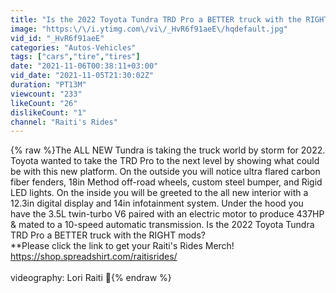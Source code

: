 ```yaml
---
title: "Is the 2022 Toyota Tundra TRD Pro a BETTER truck with the RIGHT mods?"
image: "https:\/\/i.ytimg.com\/vi\/_HvR6f91aeE\/hqdefault.jpg"
vid_id: "_HvR6f91aeE"
categories: "Autos-Vehicles"
tags: ["cars","tire","tires"]
date: "2021-11-06T00:38:11+03:00"
vid_date: "2021-11-05T21:30:02Z"
duration: "PT13M"
viewcount: "233"
likeCount: "26"
dislikeCount: "1"
channel: "Raiti's Rides"
---
```

{% raw %}The ALL NEW Tundra is taking the truck world by storm for 2022. Toyota wanted to take the TRD Pro to the next level by showing what could be with this new platform. On the outside you will notice ultra flared carbon fiber fenders, 18in Method off-road wheels, custom steel bumper, and Rigid LED lights. On the inside you will be greeted to the all new interior with a 12.3in digital display and 14in infotainment system. Under the hood you have the 3.5L twin-turbo V6 paired with an electric motor to produce 437HP &amp; mated to a 10-speed automatic transmission. Is the 2022 Toyota Tundra TRD Pro a BETTER truck with the RIGHT mods?<br />**Please click the link to get your Raiti's Rides Merch!<br /><a rel="nofollow" target="blank" href="https://shop.spreadshirt.com/raitisrides/">https://shop.spreadshirt.com/raitisrides/</a><br /><br />videography: Lori Raiti 🎥{% endraw %}
